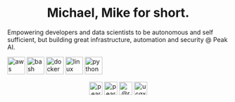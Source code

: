 <h1 align="center">Michael, Mike for short.</h1>
Empowering developers and data scientists to be autonomous and self sufficient, but building great infrastructure, automation and security @ Peak AI.
<br>

<p align="left"><img src="https://devicons.github.io/devicon/devicon.git/icons/amazonwebservices/amazonwebservices-original-wordmark.svg" alt="aws" width="40" height="40"/> <img src="https://www.vectorlogo.zone/logos/gnu_bash/gnu_bash-icon.svg" alt="bash" width="40" height="40"/> <img src="https://devicons.github.io/devicon/devicon.git/icons/docker/docker-original-wordmark.svg" alt="docker" width="40" height="40"/> <img src="https://devicons.github.io/devicon/devicon.git/icons/linux/linux-original.svg" alt="linux" width="40" height="40"/> <img src="https://devicons.github.io/devicon/devicon.git/icons/python/python-original.svg" alt="python" width="40" height="40"/></p><p align="center">
<a href="https://linkedin.com/in/pearcem0" target="blank"><img align="center" src="https://cdn.jsdelivr.net/npm/simple-icons@3.0.1/icons/linkedin.svg" alt="pearcem0" height="30" width="30" /></a>
<a href="https://instagram.com/pearcem0" target="blank"><img align="center" src="https://cdn.jsdelivr.net/npm/simple-icons@3.0.1/icons/instagram.svg" alt="pearcem0" height="30" width="30" /></a>
<a href="https://medium.com/@rootofpi" target="blank"><img align="center" src="https://cdn.jsdelivr.net/npm/simple-icons@3.0.1/icons/medium.svg" alt="@rootofpi" height="30" width="30" /></a>
<a href="https://www.youtube.com/c/ucgxq_5ao9n0ytlkm5ltq-wg" target="blank"><img align="center" src="https://cdn.jsdelivr.net/npm/simple-icons@3.0.1/icons/youtube.svg" alt="ucgxq_5ao9n0ytlkm5ltq-wg" height="30" width="30" /></a>
</p>